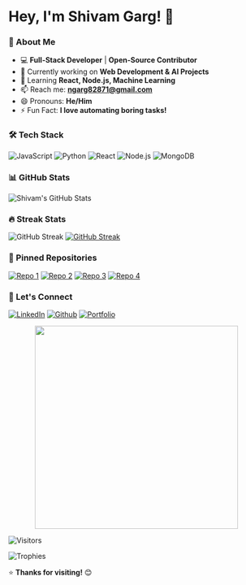 # Hey, I'm Shivam Garg! 👋

### 🚀 About Me
- 💻 **Full-Stack Developer** | **Open-Source Contributor**
- 🔭 Currently working on **Web Development & AI Projects**
- 🌱 Learning **React, Node.js, Machine Learning**
- 📫 Reach me: **ngarg82871@gmail.com**
- 😄 Pronouns: **He/Him**
- ⚡ Fun Fact: **I love automating boring tasks!**

### 🛠️ Tech Stack
![JavaScript](https://img.shields.io/badge/JavaScript-F7DF1E?style=flat&logo=javascript&logoColor=black)
![Python](https://img.shields.io/badge/Python-3776AB?style=flat&logo=python&logoColor=white)
![React](https://img.shields.io/badge/React-61DAFB?style=flat&logo=react&logoColor=black)
![Node.js](https://img.shields.io/badge/Node.js-339933?style=flat&logo=node.js&logoColor=white)
![MongoDB](https://img.shields.io/badge/MongoDB-47A248?style=flat&logo=mongodb&logoColor=white)

### 📊 GitHub Stats
![Shivam's GitHub Stats](https://github-readme-stats.vercel.app/api?username=shivamgarg82&show_icons=true&theme=radical)

### 🔥 Streak Stats

![GitHub Streak](https://github-readme-streak-stats.herokuapp.com/?user=shivamgarg82&theme=light)
[![GitHub Streak](https://streak-stats.demolab.com/?user=shivamgarg82)](https://git.io/streak-stats)

### 📌 Pinned Repositories
[![Repo 1](https://github-readme-stats.vercel.app/api/pin/?username=shivamgarg82&repo=Weather-App-Python&theme=dark)](https://github.com/shivamgarg82/Weather-App_Python)
[![Repo 2](https://github-readme-stats.vercel.app/api/pin/?username=shivamgarg82&repo=Covid-19-Tracker&theme=dark)](https://github.com/shivamgarg82/Covid-19-Tracker)
[![Repo 3](https://github-readme-stats.vercel.app/api/pin/?username=shivamgarg82&repo=Weather-App&theme=dark)](https://github.com/shivamgarg82/Weather-App)
[![Repo 4](https://github-readme-stats.vercel.app/api/pin/?username=shivamgarg82&repo=TransformElement&theme=dark)](https://github.com/shivamgarg82/TransformElement)

### 🤝 Let's Connect
[![LinkedIn](https://img.shields.io/badge/LinkedIn-0077B5?style=flat&logo=linkedin&logoColor=white)](https://www.linkedin.com/in/shivam-garg-474739317/)
[![Github](https://img.shields.io/badge/Github-1DA1F2?style=flat&logo=twitter&logoColor=white)](https://github.com/shivamgarg82)
[![Portfolio](https://img.shields.io/badge/Portfolio-%23000000.svg?style=flat&logo=react&logoColor=white)](https://shivamgarg82.github.io/Portfolio/)

<p align="center">
  <img src="https://media.giphy.com/media/your-gif.gif" width="400" />
</p>

![Visitors](https://visitor-badge.laobi.icu/badge?page_id=shivamgarg82.shivamgarg82)

![Trophies](https://github-profile-trophy.vercel.app/?username=shivamgarg82&theme=onedark)


⭐ **Thanks for visiting!** 😊


